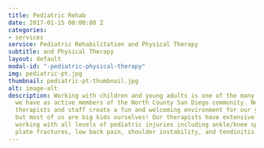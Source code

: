 ```yaml
---
title: Pediatric Rehab
date: 2017-01-15 00:00:00 Z
categories:
- services
service: Pediatric Rehabilitation and Physical Therapy
subtitle: and Physical Therapy
layout: default
modal-id: "-pediatric-physical-therapy"
img: pediatric-pt.jpg
thumbnail: pediatric-pt-thumbnail.jpg
alt: image-alt
description: Working with children and young adults is one of the many wonderful privileges
  we have as active members of the North County San Diego community. Not only do our
  therapists and staff create a fun and welcoming environment for our younger patients,
  but most of us are big kids ourselves! Our therapists have extensive experience
  working with all levels of pediatric injuries including ankle/knee sprains, growth
  plate fractures, low back pain, shoulder instability, and tendinitis.
---
```

